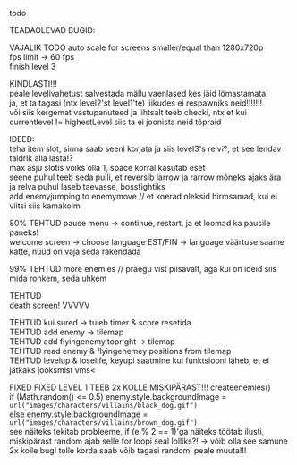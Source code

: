 todo        


TEADAOLEVAD BUGID:  

VAJALIK TODO
auto scale for screens smaller/equal than 1280x720p             
fps limit -> 60 fps     
finish level 3          

    

KINDLASTI!!!            
peale levelivahetust salvestada mällu vaenlased kes jäid lömastamata!           
ja, et ta tagasi (ntx level2'st level1'te) liikudes ei respawniks neid!!!!!!!               
või siis kergemat vastupanuteed ja lihtsalt teeb checki, ntx et kui currentlevel != highestLevel siis ta ei joonista neid tõpraid           

IDEED:           
teha item slot, sinna saab seeni korjata ja siis level3's relvi?, et see lendav taldrik alla lasta!?                
max asju slotis võiks olla 1, space korral kasutab eset         
seene puhul teeb seda pulli, et reversib larrow ja rarrow mõneks ajaks ära          
ja relva puhul laseb taevasse, bossfightiks         
add enemyjumping to enemymove // et koerad oleksid hirmsamad, kui ei viitsi siis kamakolm           


80% TEHTUD
pause menu -> continue, restart, ja et loomad ka pausile paneks!            
welcome screen -> choose language EST/FIN   -> language väärtuse saame kätte, nüüd on vaja seda rakendada

99% TEHTUD
more enemies // praegu vist piisavalt, aga kui on ideid siis mida rohkem, seda uhkem        

TEHTUD      
death screen! VVVVV     

TEHTUD kui sured -> tuleb timer & score resetida           
TEHTUD add enemy -> tilemap         
TEHTUD add flyingenemy.topright -> tilemap          
TEHTUD read enemy & flyingenemey positions from tilemap         
TEHTUD levelup & loselife, keyupi saatmine kui funktsiooni läheb, et ei jätkaks jooksmist vms<          

FIXED
FIXED
LEVEL 1 TEEB 2x KOLLE MISKIPÄRAST!!!
createenemies()     
if (Math.random() <= 0.5) enemy.style.backgroundImage = `url("images/characters/villains/black_dog.gif")`       
        else enemy.style.backgroundImage = `url("images/characters/villains/brown_dog.gif")`            
see näiteks tekitab probleeme, if (e % 2 == 1)'ga näiteks töötab ilusti, miskipärast random ajab selle for loopi seal lolliks?!   -> võib olla see samune 2x kolle bug! tolle korda saab võib tagasi randomi peale muuta!!!